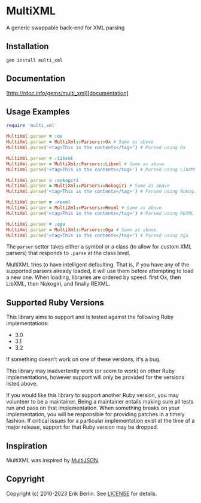 # MultiXML

A generic swappable back-end for XML parsing

## Installation
    gem install multi_xml

## Documentation
[http://rdoc.info/gems/multi_xml][documentation]

[documentation]: http://rdoc.info/gems/multi_xml

## Usage Examples
```ruby
require 'multi_xml'

MultiXml.parser = :ox
MultiXml.parser = MultiXml::Parsers::Ox # Same as above
MultiXml.parse('<tag>This is the contents</tag>') # Parsed using Ox

MultiXml.parser = :libxml
MultiXml.parser = MultiXml::Parsers::Libxml # Same as above
MultiXml.parse('<tag>This is the contents</tag>') # Parsed using LibXML

MultiXml.parser = :nokogiri
MultiXml.parser = MultiXml::Parsers::Nokogiri # Same as above
MultiXml.parse('<tag>This is the contents</tag>') # Parsed using Nokogiri

MultiXml.parser = :rexml
MultiXml.parser = MultiXml::Parsers::Rexml # Same as above
MultiXml.parse('<tag>This is the contents</tag>') # Parsed using REXML

MultiXml.parser = :oga
MultiXml.parser = MultiXml::Parsers::Oga # Same as above
MultiXml.parse('<tag>This is the contents</tag>') # Parsed using Oga
```
The `parser` setter takes either a symbol or a class (to allow for custom XML
parsers) that responds to `.parse` at the class level.

MultiXML tries to have intelligent defaulting. That is, if you have any of the
supported parsers already loaded, it will use them before attempting to load
a new one. When loading, libraries are ordered by speed: first Ox, then LibXML,
then Nokogiri, and finally REXML.

## Supported Ruby Versions
This library aims to support and is tested against the following Ruby
implementations:

* 3.0
* 3.1
* 3.2

If something doesn't work on one of these versions, it's a bug.

This library may inadvertently work (or seem to work) on other Ruby
implementations, however support will only be provided for the versions listed
above.

If you would like this library to support another Ruby version, you may
volunteer to be a maintainer. Being a maintainer entails making sure all tests
run and pass on that implementation. When something breaks on your
implementation, you will be responsible for providing patches in a timely
fashion. If critical issues for a particular implementation exist at the time
of a major release, support for that Ruby version may be dropped.

## Inspiration
MultiXML was inspired by [MultiJSON][].

[multijson]: https://github.com/intridea/multi_json/

## Copyright
Copyright (c) 2010-2023 Erik Berlin. See [LICENSE][] for details.

[license]: LICENSE.md
